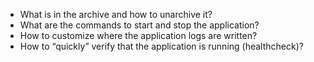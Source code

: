 - What is in the archive and how to unarchive it?
- What are the commands to start and stop the application?
- How to customize where the application logs are written?
- How to “quickly” verify that the application is running (healthcheck)?